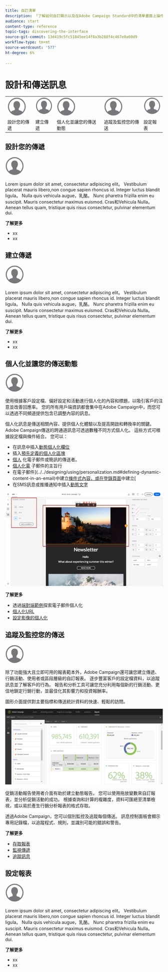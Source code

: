 ```yaml
---
title: 自訂清單
description: 「了解如何自訂顯示以及在Adobe Campaign Standard中的清單畫面上操作：排序、篩選、刪除或複製元素。 列出螢幕，顯示一或多個指定資源的元素。」
audience: start
content-type: reference
topic-tags: discovering-the-interface
source-git-commit: 13d419c5fc51845ee14f8a3b288f4c467e0a60d9
workflow-type: tm+mt
source-wordcount: '577'
ht-degree: 6%

---
```



# 設計和傳送訊息

<table>
<tr>
    <td valign="top">
        <a href="../../start/using/work-with-audiences.md"><img width="60px" alt="條件" src="assets/icon_profile.svg"/></a>
    </td>
    <td valign="top">
        <a href="../../api/using/creating-a-service.md"><img width="60px" alt="條件" src="assets/icon_profile.svg"/></a>
    </td>
    <td valign="top">
        <a href="../../api/using/interacting-with-custom-resources.md"><img width="60px" alt="條件" src="assets/icon_profile.svg"/></a>
    </td>
    <td valign="top">
        <a href="../../api/using/interacting-with-marketing-history.md"><img width="60px" alt="條件" src="assets/icon_profile.svg"/></a>
    </td>
    <td valign="top">
        <a href="../../api/using/interacting-with-marketing-history.md"><img width="60px" alt="條件" src="assets/icon_profile.svg"/></a>
    </td>
</tr>
<tr>
<td>設計您的傳遞</td>
<td>建立傳遞</td>
<td>個人化並讓您的傳送動態</td>
<td>追蹤及監控您的傳送</td>
<td>設定報表</td>
</tr>
</table>

## 設計您的傳遞

<img width="60px" alt="條件" src="assets/icon_profile.svg"/>

Lorem ipsum dolor sit amet, consectetur adipiscing elit。 Vestibulum placerat mauris libero,non congue sapien rhoncus id. Integer luctus blandit ligula。 Nulla quis vehicula augue，乳酪。 Nunc pharetra frizilla enim eu suscipit. Mauris consectetur maximus euismod. Cras和Vehicula Nulla。 Aenean tellus quam, tristique quis risus consectetur, pulvinar elementum dui.

**了解更多**

* xx
* xx

## 建立傳遞

<img width="60px" alt="條件" src="assets/icon_profile.svg"/>

Lorem ipsum dolor sit amet, consectetur adipiscing elit。 Vestibulum placerat mauris libero,non congue sapien rhoncus id. Integer luctus blandit ligula。 Nulla quis vehicula augue，乳酪。 Nunc pharetra frizilla enim eu suscipit. Mauris consectetur maximus euismod. Cras和Vehicula Nulla。 Aenean tellus quam, tristique quis risus consectetur, pulvinar elementum dui.

**了解更多**

* xx
* xx

## 個人化並讓您的傳送動態

<img width="60px" alt="條件" src="assets/icon_profile.svg"/>

使用根據客戶設定檔、偏好設定和活動進行個人化的內容和標題，以吸引客戶的注意並改善回應率。 您的所有用戶端資訊都會集中在Adobe Campaign中，而您可以透過不同頻道提供包含已調整內容的訊息。

個人化訊息是傳送相關內容、提供個人化體驗以及提高開啟和轉換率的關鍵。 Adobe Campaign傳送的跨通道訊息可透過數種不同方式個人化。 這些方式可根據設定檔與條件結合。 您可以：

* 在訊息中插入[動態個人化欄位](../../designing/using/personalization.md#inserting-a-personalization-field)
* 插入[預先定義的個人化區塊](../../designing/using/personalization.md#adding-a-content-block)
* [個人](../../designing/using/subject-line.md) 化電子郵件或簡訊的傳送者。
* [個人化電](../../designing/using/subject-line.md) 子郵件的主旨行
* 在電子郵件](../../designing/using/personalization.md#defining-dynamic-content-in-an-email)中建立[條件式內容，或在登錄頁面](../../channels/using/designing-a-landing-page.md#defining-dynamic-content-in-a-landing-page)中建立[
* 在SMS訊息或推播通知中插入[動態文字](../../channels/using/defining-dynamic-text.md)

![](assets/delivery_content_43.png)

**了解更多**

* 透過[端對端範例](../../designing/using/personalization.md#example-email-personalization)探索電子郵件個人化
* [個人化URL](../../designing/using/personalization.md#personalizing-urls)
* [設定影像的個人化](../../designing/using/personalization.md#personalizing-an-image-source)

## 追蹤及監控您的傳送

<img width="60px" alt="條件" src="assets/icon_profile.svg"/>

除了功能強大且立即可用的報表範本外，Adobe Campaign還可讓您建立傳遞、行銷活動、使用者或區段層級的自訂報表。 逐步豐富客戶的設定檔資料，以追蹤訊息並了解客戶的行為。 報告和分析工具可讓您充分利用每個新的行銷活動、更佳地鎖定行銷行動，並最佳化其影響力和投資報酬率。

圖形介面提供對主要指標和傳送統計資料的快速、輕鬆的訪問。

![](assets/dynamic_report_intro.png)

促銷活動報告使用者介面有助於建立動態報告。 您可以使用拖放變數來自訂報表，並分析促銷活動的成功。 根據查詢和計算的複雜度，資料可匯總至清單檢視，或以易於產生行銷分析報表的格式存取。

透過Adobe Campaign，您可以個別監控及追蹤每個傳送。 訊息控制面板會顯示專用記錄檔，以追蹤程式、規則，並識別可能的錯誤和警告。


**了解更多**

* [存取報表](../../reporting/using/about-dynamic-reports.md)
* [監視傳遞](../../sending/using/monitoring-a-delivery.md)
* [追蹤訊息](../../sending/using/tracking-messages.md)

## 設定報表

<img width="60px" alt="條件" src="assets/icon_profile.svg"/>

Lorem ipsum dolor sit amet, consectetur adipiscing elit。 Vestibulum placerat mauris libero,non congue sapien rhoncus id. Integer luctus blandit ligula。 Nulla quis vehicula augue，乳酪。 Nunc pharetra frizilla enim eu suscipit. Mauris consectetur maximus euismod. Cras和Vehicula Nulla。 Aenean tellus quam, tristique quis risus consectetur, pulvinar elementum dui.

**了解更多**

* xx
* xx
